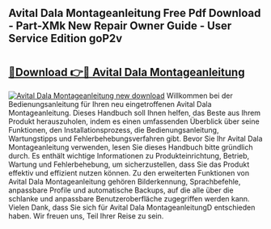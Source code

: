 ## Avital Dala Montageanleitung Free Pdf Download - Part-XMk New Repair Owner Guide - User Service Edition goP2v

# <h2><a href="http://df88mz.blite.top/?on=Avital+Dala+Montageanleitung">🔗Download 👉🔴 Avital Dala Montageanleitung</a></h2>

[![Avital Dala Montageanleitung new download](https://i.imgur.com/lujVjoI.png)](http://df88mz.blite.top/?on=Avital+Dala+Montageanleitung)
Willkommen bei der Bedienungsanleitung für Ihren neu eingetroffenen Avital Dala Montageanleitung. Dieses Handbuch soll Ihnen helfen, das Beste aus Ihrem Produkt herauszuholen, indem es einen umfassenden Überblick über seine Funktionen, den Installationsprozess, die Bedienungsanleitung, Wartungstipps und Fehlerbehebungsverfahren gibt. Bevor Sie Ihr Avital Dala Montageanleitung verwenden, lesen Sie dieses Handbuch bitte gründlich durch. Es enthält wichtige Informationen zu Produkteinrichtung, Betrieb, Wartung und Fehlerbehebung, um sicherzustellen, dass Sie das Produkt effektiv und effizient nutzen können. Zu den erweiterten Funktionen von Avital Dala Montageanleitung gehören Bilderkennung, Sprachbefehle, anpassbare Profile und automatische Backups, auf die alle über die schlanke und anpassbare Benutzeroberfläche zugegriffen werden kann. Vielen Dank, dass Sie sich für Avital Dala MontageanleitungD entschieden haben. Wir freuen uns, Teil Ihrer Reise zu sein.
